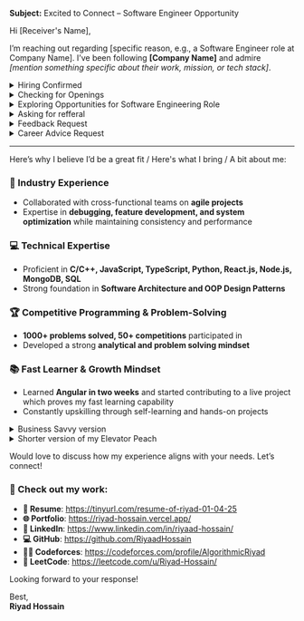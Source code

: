 **Subject:** Excited to Connect – Software Engineer Opportunity  

Hi [Receiver's Name],  

I’m reaching out regarding [specific reason, e.g., a Software Engineer role at Company Name]. I’ve been following **[Company Name]** and admire *[mention something specific about their work, mission, or tech stack]*.  
<details>
    <summary>Hiring Confirmed</summary>

    Application for Software Engineer Role

    I came across the **Software Engineer opening at [Company Name]**, and I’m excited to apply. I’ve been following **[Company Name]** and admire *[mention something specific about their work, mission, or tech stack]*. 

    (at the end) Looking forward to hearing from you!  
</details>

<details>
    <summary>Checking for Openings</summary>

    Exploring Openings for a Software Engineer at [Company Name]?

    I hope you’re doing well. I wanted to reach out to see if your team is currently hiring for Software Engineers or if there are any upcoming opportunities.
    
    (at the end) If there are any relevant openings, I’d love to discuss how I can contribute. If not, I’d still appreciate staying in touch for future opportunities.
</details>

<details>
    <summary>Exploring Opportunities for Software Engineering Role</summary>

    Exploring Openings for a Software Engineer role?

    I hope you're doing well! I’m reaching out to explore any potential software engineering opportunities for me.
    
    (at the end) If there’s an open role that aligns with my skills, I’d love the opportunity to connect and discuss further. Looking forward to your response!
</details>

<details>
    <summary>Asking for refferal</summary>

    Seeking Referral for a Software Engineering Role at [Company Name]

    I hope you’re doing great. I admire the work being done at **[Company Name]** and am very interested in joining your team.  
    I noticed that **[Company Name]** is hiring for Software Engineers. Given my skills and experience, I believe I could be a strong candidate.

    (at the end) If you think I’d be a good fit, I’d really appreciate a referral. If not, I’d still love to hear any advice you might have for me.
</details>

<details>
    <summary>Feedback Request</summary>
    
    Would Love Your Feedback on My Work

    I’ve been following your work in **[mention their domain or company]**, and I truly admire your expertise.

    If you have any insights or suggestions, I’d greatly appreciate it.  
    Looking forward to your thoughts!  
</details>

<details>
    <summary>Career Advice Request</summary>

    Seeking Your Guidance for Career Growth

    I admire your journey and expertise in **[mention their field or company]**, and I’d love to learn from your insights.

    I’d truly appreciate any insights you can share. Looking forward to your response!
</details>



---


Here’s why I believe I’d be a great fit / Here's what I bring / A bit about me:

### 🚀 Industry Experience  
- Collaborated with cross-functional teams on **agile projects**  
- Expertise in **debugging, feature development, and system optimization** while maintaining consistency and performance 

### 💻 Technical Expertise  
- Proficient in **C/C++, JavaScript, TypeScript, Python, React.js, Node.js, MongoDB, SQL**  
- Strong foundation in **Software Architecture and OOP Design Patterns**  


### 🏆 Competitive Programming & Problem-Solving  
- **1000+ problems solved, 50+ competitions** participated in  
- Developed a strong **analytical and problem solving mindset**  

### 📚 Fast Learner & Growth Mindset  
- Learned **Angular in two weeks** and started contributing to a live project which proves my fast learning capability
- Constantly upskilling through self-learning and hands-on projects  



<details>
    <summary>Business Savvy version</summary>

    🚀 Have 1+ year of industry experience working in agile teams, debugging critical issues, adding new features, and maintaining consistency across systems.

    💻 Ability to build reliable and scalable software that enhances efficiency and user experience. Skilled in varius technologies with a strong foundation in software architecture and OOP.

    🏆 Developed strong problem solving and analytical thinking mindset by solving 1000+ programming problems and participating 40+ competitions in CodeForces.

    📚 Quickly adapt to new technologies, ensuring minimal downtime and faster development. In my last role, Learned Angular in just two weeks and started contributing to a live project.
</details>


<details>
    <summary>Shorter version of my Elevator Peach</summary>

    🚀 Industry Experience: Worked on agile projects for 1+ year, collaborating with cross-functional teams, debugging, adding new features, and optimizing systems.

    💻 Technical Expertise: Proficient in C/C++, JavaScript, TypeScript, Python, React.js, Node.js, MongoDB, SQL, with a strong grasp of software architecture and OOP design patterns.

    🏆 Competitive Programming: Solved 1000+ problems, participated in 50+ competitions, and built a strong analytical and algorithmic mindset.

    📚 Fast Learner & Growth Mindset: Learned Angular in two weeks and contributed to a live project, continuously upskilling through self-learning and projects.
</details>

Would love to discuss how my experience aligns with your needs. Let’s connect!  

### 📌 Check out my work:  
- **📄 Resume**: https://tinyurl.com/resume-of-riyad-01-04-25  
- **🌐 Portfolio**: https://riyad-hossain.vercel.app/
- **👔 LinkedIn**: https://www.linkedin.com/in/riyaad-hossain/
- **💻 GitHub**: https://github.com/RiyaadHossain
- **🧑‍💻 Codeforces**: https://codeforces.com/profile/AlgorithmicRiyad
- **🧩 LeetCode**: https://leetcode.com/u/Riyad-Hossain/

Looking forward to your response!  

Best,  
**Riyad Hossain**  
